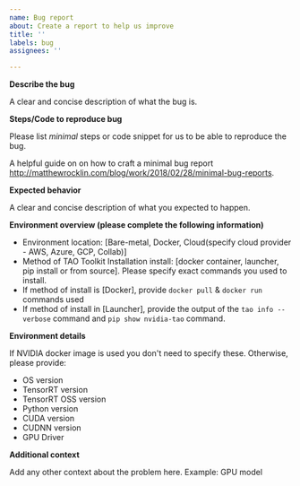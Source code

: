 ```yaml
---
name: Bug report
about: Create a report to help us improve
title: ''
labels: bug
assignees: ''

---
```


**Describe the bug**

A clear and concise description of what the bug is.

**Steps/Code to reproduce bug**

Please list *minimal* steps or code snippet for us to be able to reproduce the bug.

A  helpful guide on on how to craft a minimal bug report  http://matthewrocklin.com/blog/work/2018/02/28/minimal-bug-reports. 


**Expected behavior**

A clear and concise description of what you expected to happen.

**Environment overview (please complete the following information)**

 - Environment location: [Bare-metal, Docker, Cloud(specify cloud provider - AWS, Azure, GCP, Collab)]
 - Method of TAO Toolkit Installation install: [docker container, launcher, pip install or from source]. Please specify exact commands you used to install.
 - If method of install is [Docker], provide `docker pull` & `docker run` commands used
 - If method of install in [Launcher], provide the output of the `tao info --verbose` command and `pip show nvidia-tao` command.

**Environment details**

If NVIDIA docker image is used you don't need to specify these.
Otherwise, please provide:
- OS version
- TensorRT version
- TensorRT OSS version
- Python version
- CUDA version
- CUDNN version
- GPU Driver

**Additional context**

Add any other context about the problem here.
Example: GPU model
